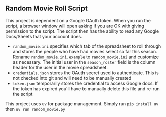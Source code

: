 ## Random Movie Roll Script
This project is dependent on a Google OAuth token. When you run the script, a browser window will open asking if you are OK with giving permission to the script. The script then has the ability to read any Google Docs/Sheets that your account does. 

- `random_movie.ini` specifies which tab of the spreadsheet to roll through and stores the people who have had movies select so far this season. Rename `random_movie.ini.example` to `random_movie.ini` and customize as necessary. The initial user in the `season_roster` field is the column header for the user in the movie spreadsheet. 
- `credentials.json` stores the OAuth secret used to authenticate. This is not checked into git and will need to be manually created 
- `token.json` temporarily stores the credential to access Google docs. If the token has expired you'll have to manually delete this file and re-run the script

This project uses `uv` for package management. Simply run `pip install uv` then `uv run random_movie.py`